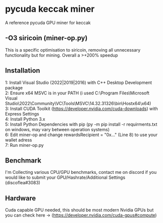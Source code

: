 # pycuda keccak miner
 A reference pycuda GPU miner for keccak 

## -O3 siricoin (miner-op.py)
 This is a specific optimisation to siricoin, removing all unnecessary functionality but for mining. Overall a >+200% speedup

## Installation
 1: Install Visual Studio (2022|2019|2016) with C++ Desktop Development package<br>
 2: Ensure x64 MSVC is in your PATH (i used C:\Program Files\Microsoft Visual Studio\2022\Community\VC\Tools\MSVC\14.32.31326\bin\Hostx64\x64)<br>
 3: Install CUDA Toolkit (https://developer.nvidia.com/cuda-downloads) with Express Settings<br>
 4: Install Python 3.x<br>
 5: Install Python Dependencies with pip (py -m pip install -r requirments.txt on windows, may vary between operation systems)<br>
 6: Edit miner-op and change rewardsRecipient = "0x..." (Line 8) to use your wallet adress<br>
 7: Run miner-op.py<br>

## Benchmark
 I'm Collecting various CPU/GPU benchmarks, contact me on discord if you would like to submit your GPU/Hashrate/Additional Settings (discoflea#3083)

## Hardware
 Cuda capable GPU needed, this should be most modern Nvidia GPUs but you can check here -> (https://developer.nvidia.com/cuda-gpus#compute)
 
